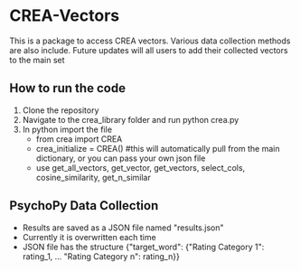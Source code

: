 # CREA-Vectors

This is a package to access CREA vectors. Various data collection methods are also include.
Future updates will all users to add their collected vectors to the main set

## How to run the code
1. Clone the repository
2. Navigate to the crea_library folder and run python crea.py
3. In python import the file
   - from crea import CREA
   - crea_initialize = CREA() #this will automatically pull from the main dictionary, or you can pass your own json file
   - use get_all_vectors, get_vector, get_vectors, select_cols, cosine_similarity, get_n_similar

## PsychoPy Data Collection
- Results are saved as a JSON file named "results.json"
- Currently it is overwritten each time
- JSON file has the structure {"target_word": {"Rating Category 1": rating_1, ... "Rating Category n": rating_n}}


